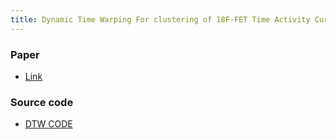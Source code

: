 ```yaml
---
title: Dynamic Time Warping For clustering of 18F-FET Time Activity Curves
---
```

### Paper
- [Link](https://journals.plos.org/plosone/article/authors?id=10.1371/journal.pone.0199379)

### Source code
- [DTW CODE](https://github.com/paul-bd/dtw-python-FET-IDH/blob/master/FET-Kmeans-MSE-3%20shape.ipynb)
